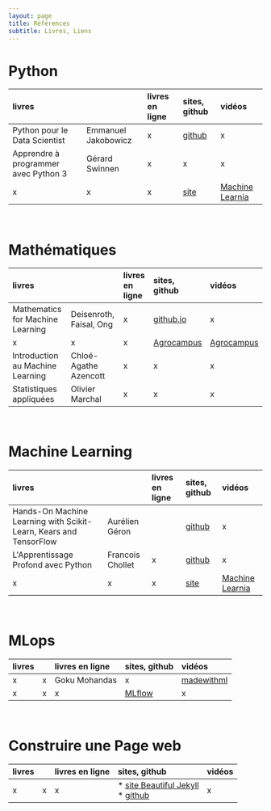 ```yaml
---
layout: page
title: Références
subtitle: Livres, Liens
---
```



# Python 

|livres  | | livres en ligne| sites, github | vidéos |
:-------|:-------|:-------|:------|:----|
|Python pour le Data Scientist|Emmanuel Jakobowicz|x|[github](https://github.com/emjako)|x|
|Apprendre à programmer avec Python 3|Gérard Swinnen|x|x|x|
|x|x|x|[site](https://machinelearnia.com/)|[Machine Learnia](https://www.youtube.com/c/MachineLearnia/videos)|

<br/>

# Mathématiques

|livres  | | livres en ligne| sites, github | vidéos |
:-------|:-------|:-------|:------|:----|
|Mathematics for Machine Learning|Deisenroth, Faisal, Ong|x|[github.io](https://mml-book.github.io/)|x|
|x|x|x|[Agrocampus](http://math.agrocampus-ouest.fr/infoglueDeliverLive/enseignement/support2cours/videos)|[Agrocampus](http://math.agrocampus-ouest.fr/infoglueDeliverLive/enseignement/support2cours/videos)|
|Introduction au Machine Learning|Chloé-Agathe Azencott|x|x|x|
|Statistiques appliquées|Olivier Marchal|x|x|x|

<br/>

# Machine Learning

| livres  |  |livres en ligne| sites, github | vidéos |
|:-------|:-------|:-------|:----|:-----|
|Hands-On Machine Learning with Scikit-Learn, Kears and TensorFlow|Aurélien Géron||[github](https://github.com/ageron)|x|
|L'Apprentissage Profond avec Python| Francois Chollet|x| [github](https://github.com/fchollet?tab=repositories) |x|
|x|x|x|[site](https://machinelearnia.com/)|[Machine Learnia](https://www.youtube.com/c/MachineLearnia/videos)|


<br/>

# MLops

| livres  |  |livres en ligne| sites, github | vidéos |
|:-------|:-------|:-------|:----|:-----|
|x|x|Goku Mohandas|x|[madewithml](https://madewithml.com/)|(liens dans les tutos)|
|x|x|x|[MLflow](https://mlflow.org/)|x|


<br/>

# Construire une Page web

| livres  |  |livres en ligne| sites, github | vidéos |
|:-------|:-------|:-------|:----|:----|
|x|x|x|* [site Beautiful Jekyll](https://beautifuljekyll.com) <br/> * [github](https://github.com/daattali/beautiful-jekyll)|x|
